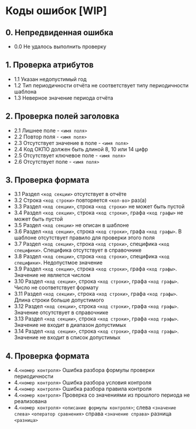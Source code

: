 # Коды ошибок [WIP]

## 0. Непредвиденная ошибка

* 0.0 Не удалось выполнить проверку

## 1. Проверка атрибутов

* 1.1 Указан недопустимый год
* 1.2 Тип периодичности отчёта не соответствует типу периодичности шаблона
* 1.3 Неверное значение периода отчёта

## 2. Проверка полей заголовка

* 2.1 Лишнее поле - `<имя поля>`
* 2.2 Повтор поля - `<имя поля>`
* 2.3 Отсутствует значение в поле - `<имя поля>`
* 2.4 Код ОКПО должен быть длиной 8, 10 или 14 цифр
* 2.5 Отсутствует ключевое поле - `<имя поля>`
* 2.6 Отсутствует поле - `<имя поля>`

## 3. Проверка формата

* 3.1 Раздел `<код секции>` отсутствует в отчёте
* 3.2 Строка `<код строки>` повторяется `<кол-во>` раз(а)
* 3.3 Раздел `<код секции>`, строка `<код строки>` не может быть пустой
* 3.4 Раздел `<код секции>`, строка `<код строки>`, графа `<код графы>` не может быть пустой
* 3.5 Раздел `<код секции>` не описан в шаблоне
* 3.6 Раздел `<код секции>`, строка `<код строки>`, графа `<код графы>`. В шаблоне отсутствует правило для проверки этого поля
* 3.7 Раздел `<код секции>`, строка `<код строки>`, специфика `<код специфики>`. Специфика отсутствует в справочнике
* 3.8 Раздел `<код секции>`, строка `<код строки>`, специфика `<код специфики>`. Недопустмое значение
* 3.9 Раздел `<код секции>`, строка `<код строки>`, графа `<код графы>`. Значение не является числом
* 3.10 Раздел `<код секции>`, строка `<код строки>`, графа `<код графы>`. Число не соответствует формату
* 3.11 Раздел `<код секции>`, строка `<код строки>`, графа `<код графы>`. Длина строки больше допустимого
* 3.12 Раздел `<код секции>`, строка `<код строки>`, графа `<код графы>`. Значение отсутствует в справочнике
* 3.13 Раздел `<код секции>`, строка `<код строки>`, графа `<код графы>`. Значение не входит в диапазон допустимых
* 3.14 Раздел `<код секции>`, строка `<код строки>`, графа `<код графы>`. Значение не входит в список допустимых


## 4. Проверка формата

* 4.`<номер контроля>` Ошибка разбора формулы проверки периодичности
* 4.`<номер контроля>` Ошибка разбора условия контроля
* 4.`<номер контроля>` Ошибка разбора правила контроля
* 4.`<номер контроля>` Проверка со значениями из прошлого периода не реализована
* 4.`<номер контроля>` `<описание формулы контроля>`; слева `<значение слева>` `<оператор сравнения>` справа `<значение справа>` разница `<разница>`
